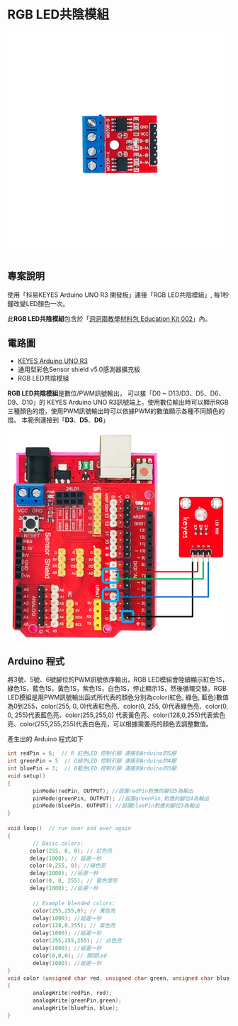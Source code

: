 # RGB LED共陰模組

![](../../.gitbook/assets/01%20%285%29.png)

## 專案說明

使用「科易KEYES Arduino UNO R3 開發板」連接「RGB LED共陰模組」, 每1秒鐘改變LED顏色一次。

此**RGB LED共陰模組**包含於「[洞洞兩教學材料包 Education Kit 002](https://www.robotkingdom.com.tw/product/rk-education-kit-002/)」內。

## 電路圖

* [KEYES Arduino UNO R3 ](https://www.robotkingdom.com.tw/product/keyes-uno-r3/)
* 通用型彩色Sensor shield v5.0感測器擴充板
* RGB LED共陰模組

**RGB LED共陰模組**是數位/PWM訊號輸出， 可以接「D0 ~ D13/D3、D5、D6、D9、D10」的 KEYES Arduino UNO R3訊號端上。使用數位輸出時可以顯示RGB三種顏色的燈，使用PWM訊號輸出時可以依據PWM的數值顯示各種不同顏色的燈。 本範例連接到「**D3**、**D5**、**D6**」

![](../../.gitbook/assets/02v2.png)

## Arduino 程式

將3號、5號、6號腳位的PWM訊號依序輸出，RGB LED模組會陸續顯示紅色1S，綠色1S，藍色1S，黃色1S，紫色1S，白色1S，停止顯示1S，然後循環交替。RGB LED模組是用PWM訊號輸出函式所代表的顏色分別為color\(紅色, 綠色, 藍色\)數值為0到255，color\(255, 0, 0\)代表紅色亮、color\(0, 255, 0\)代表綠色亮、color\(0, 0, 255\)代表藍色亮、color\(255,255,0\) 代表黃色亮、color\(128,0,255\)代表紫色亮、color\(255,255,255\)代表白色亮，可以根據需要亮的顏色去調整數值。

產生出的 Arduino 程式如下

```c
int redPin = 6;  // R 紅色LED 控制引腳 連接到Arduino的5腳 
int greenPin = 5  // G綠色LED 控制引腳 連接到Arduino的4腳
int bluePin = 3;  // B藍色LED 控制引腳 連接到Arduino的3腳    
void setup()    
{   
        pinMode(redPin, OUTPUT); //設置redPin對應的腳位5為輸出
        pinMode(greenPin, OUTPUT); //設置greenPin,對應的腳位4為輸出
        pinMode(bluePin, OUTPUT); //設置bluePin對應的腳位3為輸出
}    

void loop()  // run over and over again  
{    
        // Basic colors:  
       color(255, 0, 0); // 紅色亮
       delay(1000); // 延遲一秒 
       color(0,255, 0); //綠色亮
       delay(1000); //延遲一秒
       color(0, 0, 255); // 藍色燈亮  
       delay(1000); //延遲一秒

        // Example blended colors:  
        color(255,255,0); // 黃色亮  
        delay(1000); //延遲一秒      
        color(128,0,255); // 紫色亮  
        delay(1000); //延遲一秒
        color(255,255,255); // 白色亮
        delay(1000); //延遲一秒
        color(0,0,0); // 關閉led  
        delay(1000); //延遲一秒  
}          
void color (unsigned char red, unsigned char green, unsigned char blue)  //顏色控制函數 
{    
        analogWrite(redPin, red);   
        analogWrite(greenPin,green); 
        analogWrite(bluePin, blue); 
} 

```



